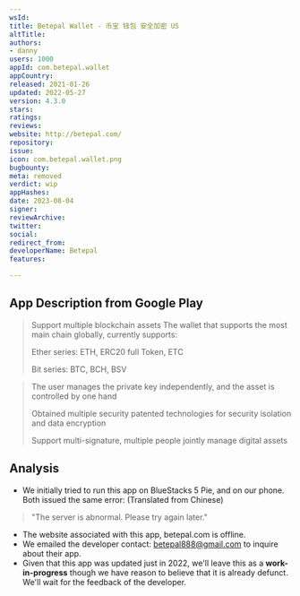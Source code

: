 ```yaml
---
wsId: 
title: Betepal Wallet - 币宝 钱包 安全加密 US
altTitle: 
authors:
- danny
users: 1000
appId: com.betepal.wallet
appCountry: 
released: 2021-01-26
updated: 2022-05-27
version: 4.3.0
stars: 
ratings: 
reviews: 
website: http://betepal.com/
repository: 
issue: 
icon: com.betepal.wallet.png
bugbounty: 
meta: removed
verdict: wip
appHashes: 
date: 2023-08-04
signer: 
reviewArchive: 
twitter: 
social: 
redirect_from: 
developerName: Betepal
features: 

---
```


## App Description from Google Play 

> Support multiple blockchain assets
The wallet that supports the most main chain globally, currently supports:
>
> Ether series: ETH, ERC20 full Token, ETC
>
> Bit series: BTC, BCH, BSV

> The user manages the private key independently, and the asset is controlled by one hand
>
> Obtained multiple security patented technologies for security isolation and data encryption
>
> Support multi-signature, multiple people jointly manage digital assets

## Analysis 

- We initially tried to run this app on BlueStacks 5 Pie, and on our phone. Both issued the same error: (Translated from Chinese)

> "The server is abnormal. Please try again later."

- The website associated with this app, betepal.com is offline. 
- We emailed the developer contact: betepal888@gmail.com to inquire about their app. 
- Given that this app was updated just in 2022, we'll leave this as a **work-in-progress** though we have reason to believe that it is already defunct. We'll wait for the feedback of the developer. 
